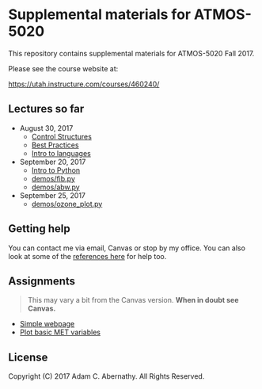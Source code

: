 # Supplemental materials for ATMOS-5020

This repository contains supplemental materials for ATMOS-5020 Fall 2017.

Please see the course website at:

https://utah.instructure.com/courses/460240/

## Lectures so far
- August 30, 2017
  - [Control Structures](control-structures.md)
  - [Best Practices](best-practices.md)
  - [Intro to languages](introduction-to-languages.md)
- September 20, 2017
  - [Intro to Python](intro-to-python.md)
  - [demos/fib.py](demos/fib.py)
  - [demos/abw.py](demos/abw.py)
- September 25, 2017
  - [demos/ozone_plot.py](demos/ozone_plot.py)

## Getting help

You can contact me via email, Canvas or stop by my office.  You can also look at some of the [references here](python-help-links.md) for help too.

## Assignments

> This may vary a bit from the Canvas version.  **When in doubt see Canvas.**

- [Simple webpage](simple-webpage.md)
- [Plot basic MET variables](assignment_4.md)

## License

Copyright (C) 2017 Adam C. Abernathy. All Rights Reserved.
